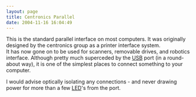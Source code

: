 ```yaml
---
layout: page
title: Centronics Parallel
date: 2004-11-16 16:04:49
---
```

<p>This is the standard parallel interface on most computers. It was originally designed by the centronics group as a printer interface system.
<br/>It has now gone on to be used for scanners, removable drives, and robotics interface.  Although pretty much superceded by the <a class="wiki" href="/wiki/universal_serial_bus.html" title="Universal Serial Bus">USB</a> port (in a round-about way), it is one of the simplest places to connect something to your computer.
</p>
<p>I would advise optically isolating any connections - and never drawing power for more than a few <a class="wiki" href="/wiki/led.html" title="Light Emitting Diode">LED</a>'s from the port.
</p>
